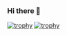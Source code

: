 ### Hi there 👋

<!--
**Taichone/Taichone** is a ✨ _special_ ✨ repository because its `README.md` (this file) appears on your GitHub profile.

Here are some ideas to get you started:

- 🔭 I’m currently working on ...
- 🌱 I’m currently learning ...
- 👯 I’m looking to collaborate on ...
- 🤔 I’m looking for help with ...
- 💬 Ask me about ...
- 📫 How to reach me: ...
- 😄 Pronouns: ...
- ⚡ Fun fact: ...
-->


[![trophy](https://github-profile-trophy.vercel.app/?username=taichone)](https://github.com/ryo-ma/github-profile-trophy)
[![trophy](https://github-profile-trophy.vercel.app/?username=taichone&theme=onedark)](https://github-profile-trophy.vercel.app/?username=ryo-ma&theme=radical)
